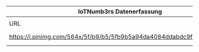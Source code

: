|IoTNumb3rs Datenerfassung|||||||||||
| ---- | ---- | ---- | ---- | ---- | ---- | ---- | ---- | ---- | ---- | ---- |
||||||||||||
|URL|home_url|filename|device_class|device_count|market_class|market_volume|prognosis_year|publication_year|authorship_class|Dropbox folder|
|https://i.pinimg.com/564x/5f/b9/b5/5fb9b5a94da4084ddabdc9f06bcfaff7.jpg|https://blog.heliossolutions.in/iot-internet-things/|file2_5fb9b5a94da4084ddabdc9f06bcfaff7.jpg||||||||Pattoho/20190101-2100|
